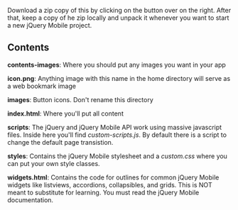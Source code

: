 Download a zip copy of this by clicking on the button over on the right. After that, keep a copy of he zip locally and unpack it whenever you want to start a new jQuery Mobile project.

## Contents

**contents-images**: Where you should put any images you want in your app

**icon.png**: Anything image with this name in the home directory will serve as a web bookmark image

**images**: Button icons. Don't rename this directory

**index.html**: Where you'll put all content

**scripts**: The jQuery and jQuery Mobile API work using massive javascript files. Inside here you'll find *custom-scripts.js*. By default there is a script to change the default page transistion.

**styles**: Contains the jQuery Mobile stylesheet and a *custom.css* where you can put your own style classes.

**widgets.html**: Contains the code for outlines for common jQuery Mobile widgets like listviews, accordions, collapsibles, and grids. This is NOT meant to substitute for learning. You must read the jQuery Mobile documentation.
